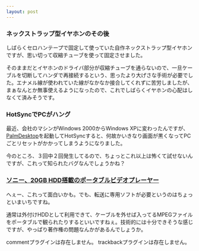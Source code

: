 ```yaml
---
layout: post
---
```

<h3>ネックストラップ型イヤホンのその後</h3>
<p>しばらくセロハンテープで固定して使っていた自作ネックストラップ型イヤホンですが、思い切って収縮チューブを使って固定させました。</p>
<p>そのままだとイヤホンのドライバ部分が収縮チューブを通らないので、一旦ケーブルを切断してハンダで再接続するという、思ったより大げさな手術が必要でした。エナメル線が使われていた線がなかなか接合してくれずに苦労しましたが、まぁなんとか無事使えるようになったので、これでしばらくイヤホンの心配はしなくて済みそうです。</p>
<h3>HotSyncでPCがハング</h3>
<p>最近、会社のマシンがWindows 2000からWindows XPに変わったんですが、<a href="http://www.palm-japan.com/support/downloads/">PalmDesktop</a>を起動してHotSyncすると、何故かいきなり画面が黒くなってPCごとリセットがかかってしまうようになりました。</p>
<p>今のところ、３回中２回発生してるので、ちょっとこれ以上は怖くて試せないんですが、これって知られたバグなんでしょうかね？</p>
<h3><a href="http://pc.watch.impress.co.jp/docs/2003/1110/sony.htm">ソニー、20GB HDD搭載のポータブルビデオプレーヤー</a></h3>
<p>へぇー、これって面白いかも。でも、転送に専用ソフトが必要というのはちょっといまいちですね。</p>
<p>通常は外付けHDDとして利用できて、ケーブルを外せば入ってるMPEGファイルをポータブルで観られたりするといいですねぇ。技術的には十分できそうな感じですが、やっぱり著作権の問題なんかがあるんでしょうか。</p>
<p><span class="error">commentプラグインは存在しません。</span> <span class="error">trackbackプラグインは存在しません。</span> </p>

